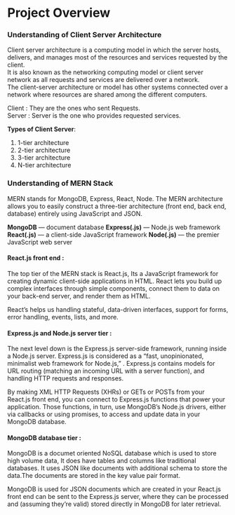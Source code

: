 # Project Overview

### Understanding of Client Server Architecture

Client server architecture is a computing model in which the server hosts, delivers, and manages most of the resources and services requested by the client.   
It is also known as the networking computing model or client server network as all requests and services are delivered over a network.   
The client-server architecture or model has other systems connected over a network where resources are shared among the different computers.   
   
Client : They are the ones who sent Requests.     
Server : Server is the one who provides requested services.   

__Types of Client Server__:   
1) 1-tier architecture   
2) 2-tier architecture
3) 3-tier architecture
4) N-tier architecture


### Understanding of MERN Stack

MERN stands for MongoDB, Express, React, Node. 
The MERN architecture allows you to easily construct a three-tier architecture (front end, back end, database) entirely using JavaScript and JSON.

__MongoDB__ — document database
__Express(.js)__ — Node.js web framework
__React(.js)__ — a client-side JavaScript framework
__Node(.js)__ — the premier JavaScript web server

#### React.js front end :
The top tier of the MERN stack is React.js, Its a JavaScript framework for creating dynamic client-side applications in HTML.
React lets you build up complex interfaces through simple components, connect them to data on your back-end server, and render them as HTML.

React’s helps us handling stateful, data-driven interfaces, support for forms, error handling, events, lists, and more.

#### Express.js and Node.js server tier :
The next level down is the Express.js server-side framework, running inside a Node.js server. 
Express.js is considered as a “fast, unopinionated, minimalist web framework for Node.js,” . 
Express.js contains models for URL routing (matching an incoming URL with a server function), and handling HTTP requests and responses.

By making XML HTTP Requests (XHRs) or GETs or POSTs from your React.js front end, you can connect to Express.js functions that power your application. Those functions, in turn, use MongoDB’s Node.js drivers, either via callbacks or using promises, to access and update data in your MongoDB database.

#### MongoDB database tier :
MongoDB is a documet oriented NoSQL database which is used to store high volume data, It does have tables and columns like traditional databases. It uses JSON like documents with additional schema to store the data.The documents are stored in the key value pair format.

MongoDB is used for JSON documents which are created in your React.js front end can be sent to the Express.js server, where they can be processed and (assuming they’re valid) stored directly in MongoDB for later retrieval.



